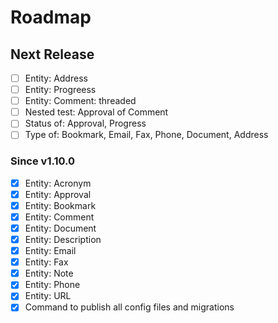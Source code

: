 # Roadmap

## Next Release

- [ ] Entity: Address
- [ ] Entity: Progreess
- [ ] Entity: Comment: threaded
- [ ] Nested test: Approval of Comment
- [ ] Status of: Approval, Progress
- [ ] Type of: Bookmark, Email, Fax, Phone, Document, Address

### Since v1.10.0

- [x] Entity: Acronym
- [x] Entity: Approval
- [x] Entity: Bookmark
- [x] Entity: Comment
- [x] Entity: Document
- [x] Entity: Description
- [x] Entity: Email
- [x] Entity: Fax
- [x] Entity: Note
- [x] Entity: Phone
- [x] Entity: URL
- [x] Command to publish all config files and migrations
